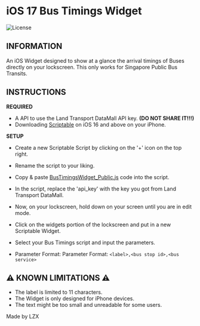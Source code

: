 # iOS 17 Bus Timings Widget
![License](https://img.shields.io/badge/license-CC0%201.0-blue)

## INFORMATION
An iOS Widget designed to show at a glance the arrival timings of Buses directly on your lockscreen.
This only works for Singapore Public Bus Transits.

## INSTRUCTIONS
**REQUIRED**
- A API to use the Land Transport DataMall API key. **(DO NOT SHARE IT!!!)**
- Downloading [Scriptable](https://apps.apple.com/de/app/scriptable/id1405459188) on iOS 16 and above on your iPhone.

**SETUP**
- Create a new Scriptable Script by clicking on the '+' icon on the top right.
- Rename the script to your liking.
- Copy & paste [BusTimingsWidget_Public.js]() code into the script.
- In the script, replace the 'api_key' with the key you got from Land Transport DataMall.

- Now, on your lockscreen, hold down on your screen until you are in edit mode.
- Click on the widgets portion of the lockscreen and put in a new Scriptable Widget.
- Select your Bus Timings script and input the parameters.
- Parameter Format: Parameter Format: ```<label>,<bus stop id>,<bus service>```

## ⚠️ KNOWN LIMITATIONS ⚠️
- The label is limited to 11 characters.
- The Widget is only designed for iPhone devices.
- The text might be too small and unreadable for some users.

Made by LZX
